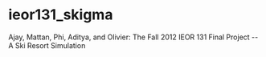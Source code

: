 ieor131_skigma
==============

Ajay, Mattan, Phi, Aditya, and Olivier: The Fall 2012 IEOR 131 Final Project -- A Ski Resort Simulation
